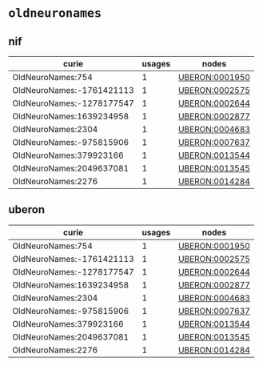 # `oldneuronames`

## nif

| curie                     |   usages | nodes                                                           |
|---------------------------|----------|-----------------------------------------------------------------|
| OldNeuroNames:754         |        1 | [UBERON:0001950](http://purl.obolibrary.org/obo/UBERON_0001950) |
| OldNeuroNames:-1761421113 |        1 | [UBERON:0002575](http://purl.obolibrary.org/obo/UBERON_0002575) |
| OldNeuroNames:-1278177547 |        1 | [UBERON:0002644](http://purl.obolibrary.org/obo/UBERON_0002644) |
| OldNeuroNames:1639234958  |        1 | [UBERON:0002877](http://purl.obolibrary.org/obo/UBERON_0002877) |
| OldNeuroNames:2304        |        1 | [UBERON:0004683](http://purl.obolibrary.org/obo/UBERON_0004683) |
| OldNeuroNames:-975815906  |        1 | [UBERON:0007637](http://purl.obolibrary.org/obo/UBERON_0007637) |
| OldNeuroNames:379923166   |        1 | [UBERON:0013544](http://purl.obolibrary.org/obo/UBERON_0013544) |
| OldNeuroNames:2049637081  |        1 | [UBERON:0013545](http://purl.obolibrary.org/obo/UBERON_0013545) |
| OldNeuroNames:2276        |        1 | [UBERON:0014284](http://purl.obolibrary.org/obo/UBERON_0014284) |

## uberon

| curie                     |   usages | nodes                                                           |
|---------------------------|----------|-----------------------------------------------------------------|
| OldNeuroNames:754         |        1 | [UBERON:0001950](http://purl.obolibrary.org/obo/UBERON_0001950) |
| OldNeuroNames:-1761421113 |        1 | [UBERON:0002575](http://purl.obolibrary.org/obo/UBERON_0002575) |
| OldNeuroNames:-1278177547 |        1 | [UBERON:0002644](http://purl.obolibrary.org/obo/UBERON_0002644) |
| OldNeuroNames:1639234958  |        1 | [UBERON:0002877](http://purl.obolibrary.org/obo/UBERON_0002877) |
| OldNeuroNames:2304        |        1 | [UBERON:0004683](http://purl.obolibrary.org/obo/UBERON_0004683) |
| OldNeuroNames:-975815906  |        1 | [UBERON:0007637](http://purl.obolibrary.org/obo/UBERON_0007637) |
| OldNeuroNames:379923166   |        1 | [UBERON:0013544](http://purl.obolibrary.org/obo/UBERON_0013544) |
| OldNeuroNames:2049637081  |        1 | [UBERON:0013545](http://purl.obolibrary.org/obo/UBERON_0013545) |
| OldNeuroNames:2276        |        1 | [UBERON:0014284](http://purl.obolibrary.org/obo/UBERON_0014284) |

